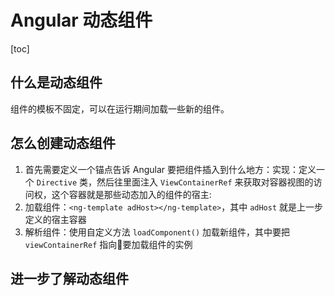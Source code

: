 # Angular 动态组件

[toc]

## 什么是动态组件

组件的模板不固定，可以在运行期间加载一些新的组件。

## 怎么创建动态组件

1. 首先需要定义一个锚点告诉 Angular 要把组件插入到什么地方：实现：定义一个 `Directive` 类，然后往里面注入 `ViewContainerRef` 来获取对容器视图的访问权，这个容器就是那些动态加入的组件的宿主:
2. 加载组件：`<ng-template adHost></ng-template>`，其中 `adHost` 就是上一步定义的宿主容器
3. 解析组件：使用自定义方法 `loadComponent()` 加载新组件，其中要把 `viewContainerRef` 指向要加载组件的实例

## 进一步了解动态组件